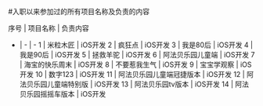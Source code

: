 #入职以来参加过的所有项目名称及负责的内容

序号 | 项目名称 | 负责内容
- | - | -
1 | 米粒木匠 | iOS开发
2 | 疯狂点 | iOS开发
3 | 我是80后 | iOS开发
4 | 我是90后 | iOS开发
5 | 拯救羊驼 | iOS开发
6 | 阿法贝乐园儿童端 | iOS开发
7 | 海宝的快乐周末 | iOS开发
8 | 不要惹我生气 | iOS开发
9 | 宝宝学观察 | iOS开发
10 | 数字123 | iOS开发
11 | 阿法贝乐园儿童端冠捷版本 | iOS开发
12 | 阿法贝乐园儿童端特别版 | iOS开发
13 | 阿法贝乐园tv版本 | iOS开发
14 | 阿法贝乐园摇摇车版本 | iOS开发